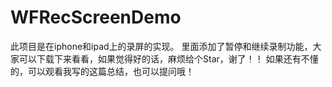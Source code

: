 # WFRecScreenDemo 
此项目是在iphone和ipad上的录屏的实现。
里面添加了暂停和继续录制功能，大家可以下载下来看看，如果觉得好的话，麻烦给个Star，谢了！！
如果还有不懂的，可以观看我写的这篇总结，也可以提问哦！
